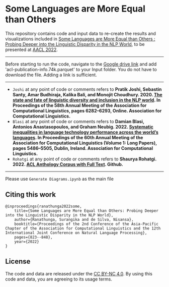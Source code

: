 # Some Languages are More Equal than Others

This repository contains code and input data to re-create the results and visualizations included in [Some Languages are More Equal than Others : Probing Deeper into the Linguistic Disparity in the NLP World](https://arxiv.org/abs/2210.08523), to be presented at [AACL 2022](https://www.aacl2022.org/).

**********************************************************

Before starting to run the code, navigate to the [Google drive link](https://drive.google.com/file/d/1CFCzNGlTls0H-Zcaem4Hg_ETj4ebhcDO/view) and add 'acl-publication-info.74k.parquet' to your Input folder. You do not have to download the file. Adding a link is sufficient.

**********************************************************

* `Joshi` at any point of code or comments refers to **Pratik Joshi, Sebastin Santy, Amar Budhiraja, Kalika Bali, and Monojit Choudhury. 2020. [The state and fate of linguistic diversity and inclusion in the NLP world](https://arxiv.org/abs/2004.09095). In Proceedings of the 58th Annual Meeting of the Association for Computational Linguistics, pages 6282–6293, Online. Association for Computational Linguistics.**
* `Blasi` at any point of code or comments refers to **Damian Blasi, Antonios Anastasopoulos, and Graham Neubig. 2022. [Systematic inequalities in language technology performance across the world’s languages](https://arxiv.org/abs/2110.06733). In Proceedings of the 60th Annual Meeting of the Association for Computational Linguistics
(Volume 1: Long Papers), pages 5486–5505, Dublin, Ireland. Association for Computational Linguistics.**
* `Rohatgi` at any point of code or comments refers to  **Shaurya Rohatgi. 2022. [ACL Anthology Corpus with Full Text](https://github.com/shauryr/ACL-anthology-corpus). Github.**

**********************************************************

Please use `Generate Diagrams.ipynb` as the main file 

## Citing this work

    @inproceedings{ranathunga2022some,
        title={Some Languages are More Equal than Others: Probing Deeper into the Linguistic Disparity in the NLP World},
        author={Ranathunga, Surangika and de Silva, Nisansa},
        booktitle={Proceedings of the 2nd Conference of the Asia-Pacific Chapter of the Association for Computational Linguistics and the 12th International Joint Conference on Natural Language Processing},
        pages={823--848},
        year={2022}
    }
## License

The code and data are released under the [CC BY-NC 4.0](https://creativecommons.org/licenses/by-nc/4.0/).  By using this code and data, you are agreeing to its usage terms.
